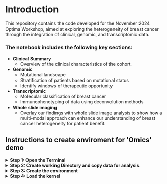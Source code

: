 # Introduction
This repository contains the code developed for the November 2024 Optima Workshop, aimed at exploring the heterogeneity of breast cancer through the integration of clinical, genomic, and transcriptomic data. 

### The notebook includes the following key sections:

* <b>Clinical Summary</span></b>
  * Overview of the clinical characteristics of the cohort.
* <b>Genomic</span></b>
  * Mutational landscape
  * Stratification of patients based on mutational status
  * Identify windows of therapeutic opportunity 
* <b>Transcriptomic</span></b>
  * Molecular classification of breast cancer
  * Immunophenotyping of data using deconvolution methods
* <b>Whole slide imaging</span></b>
  * Overlay our findings with whole slide image analysis to show how a multi-modal approach can enhance our understanding of breast cancer heterogeneity for patient benefit.

## Instructions to create enviroment for 'Omics' demo 

<details>
  <summary><b>Step 1: Open the Terminal</b></summary>
  
  1) **Open the Launcher**: Click on the blue New Launcher button seen in the top left of the notebook. (see below)
    
  ![image](https://github.com/user-attachments/assets/9515c8da-5459-42f4-82d8-1216432c8109)

  2) **Open the terminal**: Click on the Terminal Icon seen in the bottom left of the notebook. (see below)

![image](https://github.com/user-attachments/assets/13274e5d-77f1-4490-9a1a-d55ade5ead59)

 3) **Terminal Tab**: This will open up your terminal in the current working directory. (see below)

![image](https://github.com/user-attachments/assets/b354b6da-a44c-42f2-8b97-a68e679cd778)
</details>
  
<details>  
  <summary><b>Step 2: Create working Directory and copy data for analysis</b></summary>
  
  1) You need to modify your terminal configuration to ensure that mamba commands work properly in future terminal sessions by running the following command.
  
    mamba init bash

  2) You will now need to close the terminal and open a new terminal session as seen previously. Now run the following commands individually to create your working directory and copy over the data:
    
    mkdir ~/work/omics_demo

    
    cd ~/work/omics_demo

    
    cp -r ~/shared/omics_demo/* ~/work/omics_demo/

</details>

<details>  
  <summary><b>Step 3: Create the environment</b></summary>

1) **Create the environment/ OPTIMA Platform**: Once your terminal is open run the following commands individually to create the environment based on the `BCI_demo.yaml` file and add the kernel to your Jupyter notebook:

       mamba env update --file BCI_demo.yaml
     
       mamba activate BCI_demo
  
       R -e "IRkernel::installspec(name = 'BCI_demo', displayname = 'BCI_demo')"
     
</details>

<details>  
  <summary><b>Step 4: Load the kernel</b></summary>
  
1) **Change to the created kernel**: Open the Jupyter Notebook and click on the **kernel** tab this will open up a dropdown select **change kernel**. (see below)
  
  ![image](https://github.com/user-attachments/assets/a91fa0cd-3f6a-4bbf-aab6-9d937cfe5098)

2) This will bring up a popup. select the **BCI_demo** from the drop-down.

  ![image](https://github.com/user-attachments/assets/6e529941-56ec-4267-835d-81b63732aba1)

3) You should now be using the Kernel with the required libraries for the analysis. You can check this by looking in the top right corner. (see below)
<img width="149" alt="image" src="https://github.com/user-attachments/assets/ae8c9829-82a0-4139-aea7-dba1d8dd9a6f">

</details>
